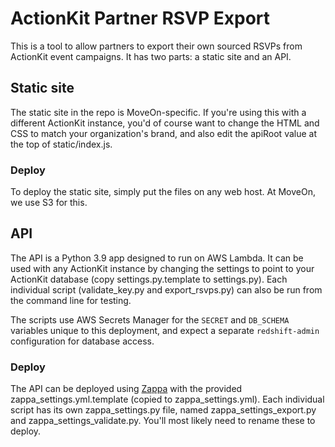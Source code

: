 # ActionKit Partner RSVP Export

This is a tool to allow partners to export their own sourced RSVPs from ActionKit event campaigns. It has two parts: a static site and an API.

## Static site

The static site in the repo is MoveOn-specific. If you're using this with a different ActionKit instance, you'd of course want to change the HTML and CSS to match your organization's brand, and also edit the apiRoot value at the top of static/index.js.

### Deploy

To deploy the static site, simply put the files on any web host. At MoveOn, we use S3 for this.

## API

The API is a Python 3.9 app designed to run on AWS Lambda. It can be used with any ActionKit instance by changing the settings to point to your ActionKit database (copy settings.py.template to settings.py). Each individual script (validate_key.py and export_rsvps.py) can also be run from the command line for testing.

The scripts use AWS Secrets Manager for the `SECRET` and `DB_SCHEMA` variables unique to this deployment, and expect a separate `redshift-admin` configuration for database access.

### Deploy

The API can be deployed using [Zappa](https://github.com/Miserlou/Zappa) with the provided zappa_settings.yml.template (copied to zappa_settings.yml).
Each individual script has its own zappa_settings.py file, named zappa_settings_export.py and zappa_settings_validate.py.  You'll most likely need to rename these to deploy.
